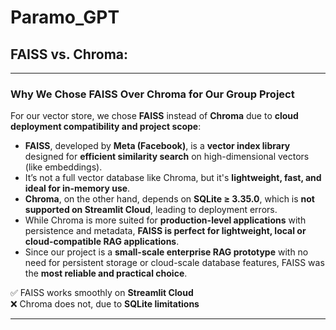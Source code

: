 # Paramo_GPT

## FAISS vs. Chroma:
---

### **Why We Chose FAISS Over Chroma for Our Group Project**

For our vector store, we chose **FAISS** instead of **Chroma** due to **cloud deployment compatibility and project scope**:

- **FAISS**, developed by **Meta (Facebook)**, is a **vector index library** designed for **efficient similarity search** on high-dimensional vectors (like embeddings).  
- It’s not a full vector database like Chroma, but it's **lightweight, fast, and ideal for in-memory use**.
- **Chroma**, on the other hand, depends on **SQLite ≥ 3.35.0**, which is **not supported on Streamlit Cloud**, leading to deployment errors.
- While Chroma is more suited for **production-level applications** with persistence and metadata, **FAISS is perfect for lightweight, local or cloud-compatible RAG applications**.
- Since our project is a **small-scale enterprise RAG prototype** with no need for persistent storage or cloud-scale database features, FAISS was the **most reliable and practical choice**.

✅ FAISS works smoothly on **Streamlit Cloud**  
❌ Chroma does not, due to **SQLite limitations**

---
